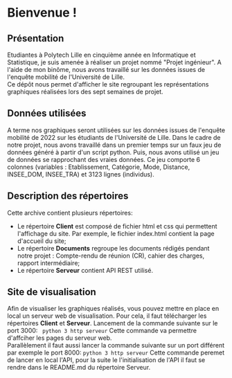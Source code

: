 
# Bienvenue !

## Présentation

Etudiantes à Polytech Lille en cinquième année en Informatique et Statistique, je suis amenée à réaliser un projet nommé "Projet ingénieur". A l'aide de mon binôme, nous avons travaillé sur les données issues de l'enquête mobilité de l'Université de Lille.   
Ce dépôt nous permet d'afficher le site regroupant les représentations graphiques réalisées lors des sept semaines de projet.   

## Données utilisées

A terme nos graphiques seront utilisées sur les données issues de l'enquête mobilité de 2022 sur les étudiants de l'Université de Lille. Dans le cadre de notre projet, nous avons travaillé dans un premier temps sur un faux jeu de données généré à partir d'un script python. Puis, nous avons utilisé un jeu de données se rapprochant des vraies données. Ce jeu comporte 6 colonnes (variables : Etablissement, Catégorie, Mode, Distance, INSEE_DOM, INSEE_TRA) et 3123 lignes (individus).  

## Description des répertoires

Cette archive contient plusieurs répertoires:

- Le répertoire **Client** est composé de fichier html et css qui permettent l'affichage du site. Par exemple, le fichier index.html contient la page d'accueil du site;
- Le répertoire **Documents** regroupe les documents rédigés pendant notre projet : Compte-rendu de réunion (CR), cahier des charges, rapport intermédiaire;
- Le répertoire **Serveur** contient API REST utilisé.

## Site de visualisation

Afin de visualiser les graphiques réalisés, vous pouvez mettre en place en local un serveur web de visualisation. Pour cela, il faut télécharger les répertoires **Client** et **Serveur**.
Lancement de la commande suivante sur le port 3000:
`` python 3 http serveur``
Cette commande va permettre d'affciher les pages du serveur web.  
Parallèlement il faut aussi lancer la commande suivante sur un port différent par exemple le port 8000:
``python 3 http serveur``
Cette commande peremet de lancer en local l'API, pour la suite le l'initialisation de l'API il faut se rendre dans le README.md du répertoire Serveur.